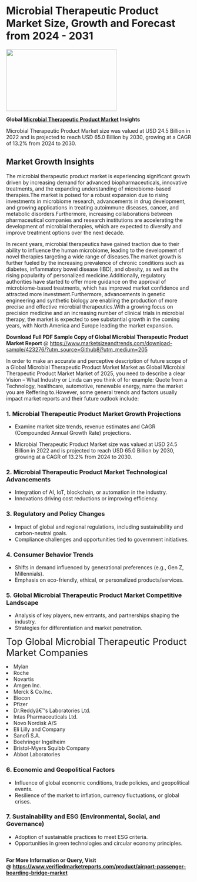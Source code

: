 <H1>Microbial Therapeutic Product Market Size, Growth and Forecast from 2024 - 2031</H1><img class="aligncenter size-medium wp-image-584254" src="https://thirdeyenews.in/wp-content/uploads/2024/09/Global-Market-Research-300x168.jpeg" alt="" width="300" height="168" /><p><strong>Global&nbsp;<a href="https://www.marketsizeandtrends.com/download-sample/423276/?utm_source=Github8j?utm_medium=205">Microbial Therapeutic Product Market</a> Insights</strong></p><p>Microbial Therapeutic Product Market size was valued at USD 24.5 Billion in 2022 and is projected to reach USD 65.0 Billion by 2030, growing at a CAGR of 13.2% from 2024 to 2030.</p><p><h2>Market Growth Insights</h2> <p>The microbial therapeutic product market is experiencing significant growth driven by increasing demand for advanced biopharmaceuticals, innovative treatments, and the expanding understanding of microbiome-based therapies.The market is poised for a robust expansion due to rising investments in microbiome research, advancements in drug development, and growing applications in treating autoimmune diseases, cancer, and metabolic disorders.Furthermore, increasing collaborations between pharmaceutical companies and research institutions are accelerating the development of microbial therapies, which are expected to diversify and improve treatment options over the next decade.</p> <p>In recent years, microbial therapeutics have gained traction due to their ability to influence the human microbiome, leading to the development of novel therapies targeting a wide range of diseases.The market growth is further fueled by the increasing prevalence of chronic conditions such as diabetes, inflammatory bowel disease (IBD), and obesity, as well as the rising popularity of personalized medicine.Additionally, regulatory authorities have started to offer more guidance on the approval of microbiome-based treatments, which has improved market confidence and attracted more investment.Furthermore, advancements in genetic engineering and synthetic biology are enabling the production of more precise and effective microbial therapeutics.With a growing focus on precision medicine and an increasing number of clinical trials in microbial therapy, the market is expected to see substantial growth in the coming years, with North America and Europe leading the market expansion.<p><span class=""><strong>Download Full PDF Sample Copy of Global Microbial Therapeutic Product Market Report</strong> @ <a href="https://www.marketsizeandtrends.com/download-sample/423276/?utm_source=Github8j?utm_medium=205" target="_blank">https://www.marketsizeandtrends.com/download-sample/423276/?utm_source=Github8j?utm_medium=205</a></span></p><p>In order to make an accurate and perceptive description of future scope of a Global&nbsp;Microbial Therapeutic Product Market Market as Global&nbsp;Microbial Therapeutic Product Market Market of 2025, you need to describe a clear Vision &ndash; What Industry or Linda can you think of for example: Quote from a Technology, healthcare, automotive, renewable energy, name the market you are Reffering to.However, some general trends and factors usually impact market reports and their future outlook include:</p><h3>1.&nbsp;<strong>Microbial Therapeutic Product Market Growth Projections</strong></h3><ul><li>Examine market size trends, revenue estimates and CAGR (Compounded Annual Growth Rate) projections.</li><li><p>Microbial Therapeutic Product Market size was valued at USD 24.5 Billion in 2022 and is projected to reach USD 65.0 Billion by 2030, growing at a CAGR of 13.2% from 2024 to 2030.</p></li></ul><h3>2.&nbsp;<strong>Microbial Therapeutic Product Market Technological Advancements</strong></h3><ul><li>Integration of AI, IoT, blockchain, or automation in the industry.</li><li>Innovations driving cost reductions or improving efficiency.</li></ul><h3>3.&nbsp;<strong>Regulatory and Policy Changes</strong></h3><ul><li>Impact of global and regional regulations, including sustainability and carbon-neutral goals.</li><li>Compliance challenges and opportunities tied to government initiatives.</li></ul><h3>4.&nbsp;<strong>Consumer Behavior Trends</strong></h3><ul><li>Shifts in demand influenced by generational preferences (e.g., Gen Z, Millennials).</li><li>Emphasis on eco-friendly, ethical, or personalized products/services.</li></ul><h3>5.&nbsp;<strong>Global Microbial Therapeutic Product Market Competitive Landscape</strong></h3><ul><li>Analysis of key players, new entrants, and partnerships shaping the industry.</li><li>Strategies for differentiation and market penetration.</li></ul><p data-pm-slice="1 1 []"><span style="color: inherit; font-family: inherit; font-size: 25px;">Top Global Microbial Therapeutic Product Market Companies</span></p><div class="" data-test-id=""><p><li>Mylan</li><li> Roche</li><li> Novartis</li><li> Amgen Inc.</li><li> Merck & Co.Inc.</li><li> Biocon</li><li> Pfizer</li><li> Dr.Reddyâ€™s Laboratories Ltd.</li><li> Intas Pharmaceuticals Ltd.</li><li> Novo Nordisk A/S</li><li> Eli Lilly and Company</li><li> Sanofi S.A.</li><li> Boehringer Ingelheim</li><li> Bristol-Myers Squibb Company</li><li> Abbot Laboratories</li></p></div><h3>6.&nbsp;<strong>Economic and Geopolitical Factors</strong></h3><ul><li>Influence of global economic conditions, trade policies, and geopolitical events.</li><li>Resilience of the market to inflation, currency fluctuations, or global crises.</li></ul><h3>7.&nbsp;<strong>Sustainability and ESG (Environmental, Social, and Governance)</strong></h3><ul><li>Adoption of sustainable practices to meet ESG criteria.</li><li>Opportunities in green technologies and circular economy principles.</li></ul><h2><strong style="font-size: 14px;">For More Information or Query, Visit @&nbsp;</strong><a style="background-color: #ffffff; font-size: 14px;" href="https://www.marketsizeandtrends.com/report/microbial-therapeutic-product-market/" target="_blank">https://www.verifiedmarketreports.com/product/airport-passenger-boarding-bridge-market</a></h2>